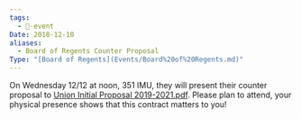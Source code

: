 ```yaml
---
tags:
  - 📅-event
Date: 2018-12-10
aliases:
  - Board of Regents Counter Proposal
Type: "[Board of Regents](Events/Board%20of%20Regents.md)"
---
```

On Wednesday 12/12 at noon, 351 IMU, they will present their counter proposal to [Union Initial Proposal 2019-2021.pdf](./Admin/Attachments/Union%20Initial%20Proposal%202019-2021.pdf). Please plan to attend, your physical presence shows that this contract matters to you!